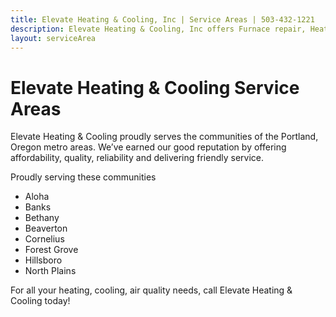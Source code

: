 ```yaml
---
title: Elevate Heating & Cooling, Inc | Service Areas | 503-432-1221
description: Elevate Heating & Cooling, Inc offers Furnace repair, Heat Pump service, AC repair in the Beaverton/Hillsboro and surrounding areas. Contact us today! 503-432-1221
layout: serviceArea
---
```


# Elevate Heating & Cooling Service Areas

Elevate Heating & Cooling proudly serves the communities of the Portland, Oregon metro areas. We’ve earned our good reputation by offering affordability, quality, reliability and delivering friendly service.

Proudly serving these communities

- Aloha
- Banks
- Bethany
- Beaverton
- Cornelius
- Forest Grove
- Hillsboro
- North Plains

For all your heating, cooling, air quality needs, call Elevate Heating & Cooling today!